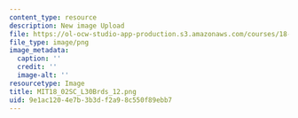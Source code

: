```yaml
---
content_type: resource
description: New image Upload
file: https://ol-ocw-studio-app-production.s3.amazonaws.com/courses/18-02sc-multivariable-calculus-fall-2010/9e1ac1204e7b3b3df2a98c550f89ebb7_MIT18_02SC_L30Brds_12.png
file_type: image/png
image_metadata:
  caption: ''
  credit: ''
  image-alt: ''
resourcetype: Image
title: MIT18_02SC_L30Brds_12.png
uid: 9e1ac120-4e7b-3b3d-f2a9-8c550f89ebb7
---
```

